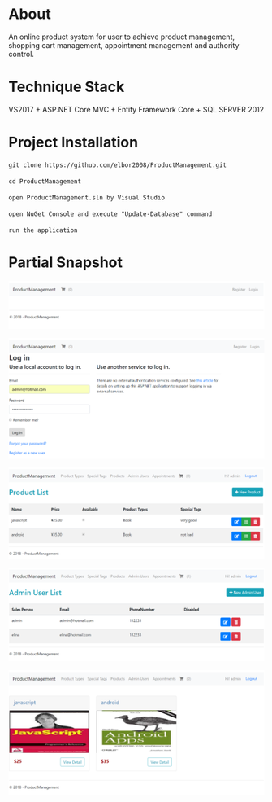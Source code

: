 # About
An online product system for user to achieve product management, shopping cart management, appointment management and authority control. 
# Technique Stack
VS2017 + ASP.NET Core MVC + Entity Framework Core + SQL SERVER 2012
# Project Installation
	git clone https://github.com/elbor2008/ProductManagement.git

	cd ProductManagement

	open ProductManagement.sln by Visual Studio

	open NuGet Console and execute "Update-Database" command

	run the application
# Partial Snapshot
![Index](https://github.com/elbor2008/MarkdownPhotos/blob/master/ProductManagement/Index.PNG)

![Login](https://github.com/elbor2008/MarkdownPhotos/blob/master/ProductManagement/Login.PNG)

![ProductList](https://github.com/elbor2008/MarkdownPhotos/blob/master/ProductManagement/ProductList.PNG)

![UserList](https://github.com/elbor2008/MarkdownPhotos/blob/master/ProductManagement/UserList.PNG)

![HomePage](https://github.com/elbor2008/MarkdownPhotos/blob/master/ProductManagement/HomePage.PNG)
